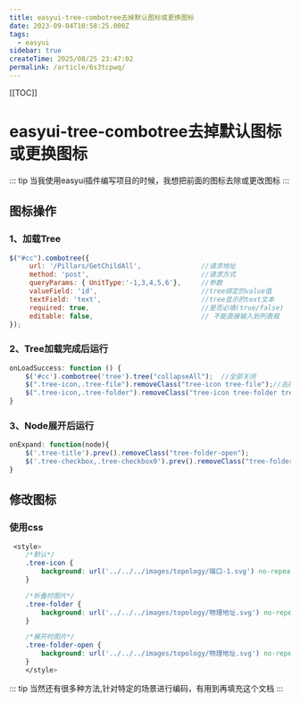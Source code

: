 ```yaml
---
title: easyui-tree-combotree去掉默认图标或更换图标
date: 2023-09-04T10:58:25.000Z
tags:
  - easyui
sidebar: true
createTime: 2025/08/25 23:47:02
permalink: /article/6s3tcpwq/
---
```


[//]: # (@[TOC]&#40;easyui tree combotree 去掉默认图标&#41;)
[[TOC]]
#   easyui-tree-combotree去掉默认图标或更换图标

::: tip
当我使用easyui插件编写项目的时候，我想把前面的图标去除或更改图标
:::

##  图标操作
###  1、加载Tree
```js
$("#cc").combotree({
     url: '/Pillars/GetChildAll',				//请求地址
     method: 'post',							//请求方式
     queryParams: { UnitType:'-1,3,4,5,6'},		//参数
     valueField: 'id',							//tree绑定的value值
     textField: 'text',							//tree显示的text文本
     required: true,							//是否必填(true/false)
     editable: false,							// 不能直接输入到列表框
});

```
###  2、Tree加载完成后运行
```js {4}
onLoadSuccess: function () {
    $('#cc').combotree('tree').tree("collapseAll");	 //全部关闭
    $(".tree-icon,.tree-file").removeClass("tree-icon tree-file");//去掉最后一级图标
    $(".tree-icon,.tree-folder").removeClass("tree-icon tree-folder tree-folder-open tree-folder-closed");//去掉所有父级图标
}

```
###  3、Node展开后运行
```js 
onExpand: function(node){
	$('.tree-title').prev().removeClass("tree-folder-open");
 	$('.tree-checkbox,.tree-checkbox0').prev().removeClass("tree-folder-open");
}
```

##  修改图标
###  使用css
```css
 <style>
    /*默认*/
    .tree-icon {
        background: url('../../../images/topology/端口-1.svg') no-repeat center center !important;
    }

    /*折叠时图片*/
    .tree-folder {
        background: url('../../../images/topology/物理地址.svg') no-repeat center center !important;
    }

    /*展开时图片*/
    .tree-folder-open {
        background: url('../../../images/topology/物理地址.svg') no-repeat center center !important;
    }
    </style>
```

::: tip
当然还有很多种方法,针对特定的场景进行编码，有用到再填充这个文档
:::



